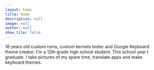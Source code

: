```yaml
---
layout: home
title: Home
description: null
image: null
author: null
show_tile: false
---
```

<!-- this is the text diplayed in the about section -->
18 years old custom roms, custom kernels tester and Google Keyboard theme creator. I'm a 12th grade high school student. This school year I graduate. I take pictures of my spare time, translate apps and make keyboard themes.<br>


